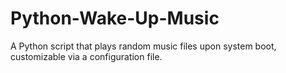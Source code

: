 # Python-Wake-Up-Music
A Python script that plays random music files upon system boot, customizable via a configuration file.
